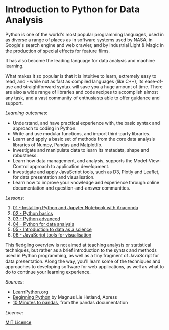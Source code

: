 # Introduction to Python for Data Analysis

Python is one of the world's most popular programming languages, used in as diverse a range of places as in software systems used by NASA, in Google's search engine and web crawler, and by Industrial Light & Magic in the production of special effects for feature films.

It has also become the leading language for data analysis and machine learning.

What makes it so popular is that it is intuitive to learn, extremely easy to read, and - while not as fast as compiled languages (like C++), its ease-of-use and straightforward syntax will save you a huge amount of time. There are also a wide range of libraries and code recipes to accomplish almost any task, and a vast community of enthusiasts able to offer guidance and support.

_Learning outcomes_:

- Understand, and have practical experience with, the basic syntax and approach to coding in Python.
- Write and use modular functions, and import third-party libraries.
- Learn and apply a basic set of methods from the core data analysis libraries of Numpy, Pandas and Matplotlib.
- Investigate and manipulate data to learn its metadata, shape and robustness.
- Learn how data management, and analysis, supports the Model-View-Control approach to application development.
- Investigate and apply JavaScript tools, such as D3, Plotly and Leaflet, for data presentation and visualisation.
- Learn how to improve your knowledge and experience through online documentation and question-and-answer communities.

_Lessons_:

1. [01 - Installing Python and Jupyter Notebook with Anaconda](https://github.com/whythawk/intro-to-python/blob/master/01%20-%20Installing%20Python%20and%20Jupyter%20Notebook%20with%20Anaconda.ipynb)
2. [02 - Python basics](https://github.com/whythawk/intro-to-python/blob/master/02%20-%20Python%20basics.ipynb)
3. [03 - Python advanced](https://github.com/whythawk/intro-to-python/blob/master/03%20-%20Python%20intermediate.ipynb)
4. [04 - Python for data analysis](https://github.com/whythawk/intro-to-python/blob/master/04%20-%20Python%20tools%20for%20data%20analysis.ipynb)
5. [05 - Introduction to data as a science](https://github.com/whythawk/intro-to-python/blob/master/05%20-%20Introduction%20to%20data%20as%20a%20science.ipynb)
6. [06 - JavaScript tools for visualisation](https://github.com/whythawk/intro-to-python/blob/master/06%20-%20JavaScript%20tools%20for%20visualisation.ipynb)

This fledgling overview is not aimed at teaching analysis or statistical techniques, but rather as a brief introduction to the syntax and methods used in Python programming, as well as a tiny fragment of JavaScript for data presentation. Along the way, you'll learn some of the techniques and approaches to developing software for web applications, as well as what to do to continue your learning experience.

_Sources_:

- [LearnPython.org](https://learnpython.org/)
- [Beginning Python](http://hetland.org/writing/beginning-python-2/) by Magnus Lie Hetland, Apress
- [10 Minutes to pandas](https://pandas.pydata.org/pandas-docs/stable/10min.html), from the pandas documentation

_Licence_:

[MIT Licence](https://opensource.org/licenses/MIT)